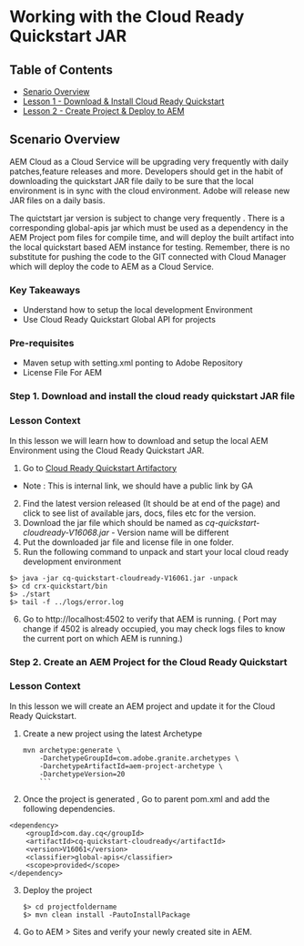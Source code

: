 # Working with the Cloud Ready Quickstart JAR

## Table of Contents
* [Senario Overview](#scenario-overview)
* [Lesson 1 - Download & Install Cloud Ready Quickstart](#lesson-1---Download-&-Install-Cloud-Ready-Quickstart)
* [Lesson 2 - Create Project & Deploy to AEM ](#lesson-2---Create-AEM-Project-for-Cloud-Ready-Quickstart)

## Scenario Overview
AEM Cloud as a Cloud Service will be upgrading very frequently with daily patches,feature releases and more. Developers should get in the habit of downloading the quickstart JAR file daily to be sure that the local environment is in sync with the cloud environment. Adobe will release new JAR files on a daily basis. 

The quictstart jar version is subject to change very frequently . There is a corresponding global-apis jar which must be used as a dependency in the AEM Project pom files for compile time,  and will deploy the built artifact into the local quickstart based AEM instance for testing. Remember, there is no substitute for pushing the code to the GIT connected with Cloud Manager which will deploy the code to AEM as a Cloud Service. 

### Key Takeaways

* Understand how to setup the local development Environment
* Use Cloud Ready Quickstart Global API for projects

### Pre-requisites

* Maven setup with setting.xml ponting to Adobe Repository
* License File For AEM

### Step 1. Download and install the cloud ready quickstart JAR file

### Lesson Context
In this lesson we will learn how to download and setup the local AEM Environment using the Cloud Ready Quickstart JAR.

1. Go to [Cloud Ready Quickstart Artifactory](https://artifactory.corp.adobe.com/artifactory/maven-aem-release-local/com/day/cq/cq-quickstart-cloudready/V16061/)

* Note : This is internal link, we should have a public link by GA 

2. Find the latest version released (It should be at end of the page) and click to see list of available jars, docs, files etc for the version.
3. Download the jar file which should be named as *cq-quickstart-cloudready-V16068.jar* - Version name will be different
4. Put the downloaded jar file and license file in one folder.
5.  Run the following command to unpack and start your local cloud ready development environment
   ```
   $> java -jar cq-quickstart-cloudready-V16061.jar -unpack
   $> cd crx-quickstart/bin
   $> ./start
   $> tail -f ../logs/error.log

   ```     
6. Go to http://localhost:4502 to verify that AEM is running. ( Port may change if 4502 is already occupied, you may check logs files to know the current port on which AEM is running.)


### Step 2. Create an AEM Project for the Cloud Ready Quickstart

### Lesson Context
In this lesson we will create an AEM project and update it for the Cloud Ready Quickstart.


1. Create a new project using the latest Archetype
    ```
    mvn archetype:generate \
        -DarchetypeGroupId=com.adobe.granite.archetypes \
        -DarchetypeArtifactId=aem-project-archetype \
        -DarchetypeVersion=20
        ```
2. Once the project is generated , Go to parent pom.xml and add the following dependencies.

```
<dependency>
    <groupId>com.day.cq</groupId>
    <artifactId>cq-quickstart-cloudready</artifactId>
    <version>V16061</version>
    <classifier>global-apis</classifier>
    <scope>provided</scope>
</dependency>

```
3. Deploy the project
   ```
   $> cd projectfoldername
   $> mvn clean install -PautoInstallPackage

   ```

4. Go to AEM > Sites and verify your newly created site in AEM.

